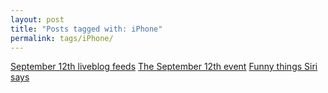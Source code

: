 ```yaml
---
layout: post
title: "Posts tagged with: iPhone"
permalink: tags/iPhone/
---
```

[September 12th liveblog feeds](/2012/09/september-12th-liveblog-feeds)
[The September 12th event](/2012/09/the-september-12th-event)
[Funny things Siri says](/2011/10/funny-things-siri-says)
